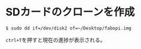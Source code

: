 # SDカードのクローンを作成

```
$ sudo dd if=/dev/disk2 of=~/Desktop/fabopi.img
```

`ctrl+T`を押すと現在の進捗が表示される。

